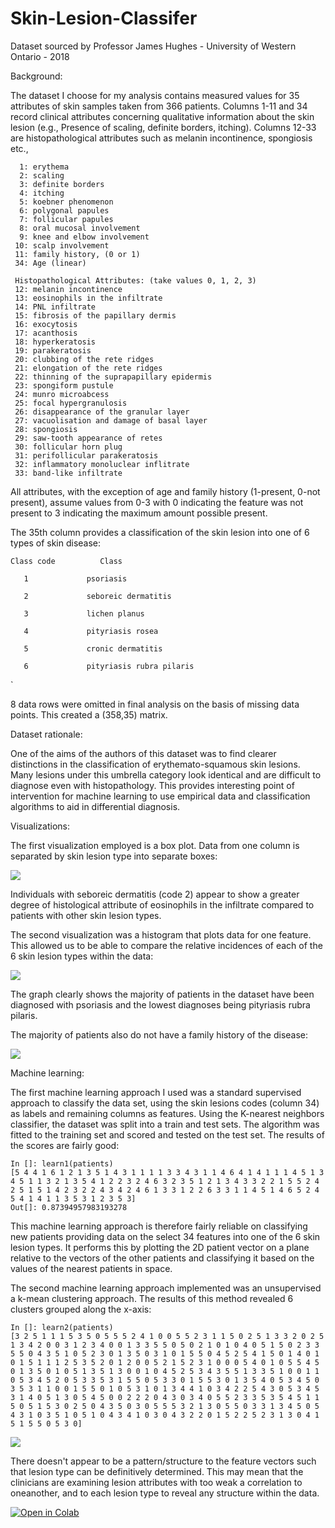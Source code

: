 # Skin-Lesion-Classifer
Dataset sourced by Professor James Hughes - University of Western Ontario - 2018



Background:


The dataset I choose for my analysis contains measured values for 35 attributes of skin samples taken from 366 patients. Columns 1-11 and 34 record clinical attributes concerning qualitative information about the skin lesion (e.g., Presence of scaling, definite borders, itching). Columns 12-33 are histopathological attributes such as melanin incontinence, spongiosis etc.,




      1: erythema
      2: scaling
      3: definite borders
      4: itching
      5: koebner phenomenon
      6: polygonal papules
      7: follicular papules
      8: oral mucosal involvement
      9: knee and elbow involvement
     10: scalp involvement
     11: family history, (0 or 1)
     34: Age (linear)

     Histopathological Attributes: (take values 0, 1, 2, 3)
     12: melanin incontinence
     13: eosinophils in the infiltrate
     14: PNL infiltrate
     15: fibrosis of the papillary dermis
     16: exocytosis
     17: acanthosis
     18: hyperkeratosis
     19: parakeratosis
     20: clubbing of the rete ridges
     21: elongation of the rete ridges
     22: thinning of the suprapapillary epidermis
     23: spongiform pustule
     24: munro microabcess
     25: focal hypergranulosis
     26: disappearance of the granular layer
     27: vacuolisation and damage of basal layer
     28: spongiosis
     29: saw-tooth appearance of retes
     30: follicular horn plug
     31: perifollicular parakeratosis
     32: inflammatory monoluclear inflitrate
     33: band-like infiltrate

All attributes, with the exception of age and family history (1-present, 0-not present), assume values from 0-3 with 0 indicating the feature was not present to 3 indicating the maximum amount possible present. 

The 35th column provides a classification of the skin lesion into one of 6 types of skin disease:


`
Class code          Class  
`  

       1             psoriasis  
       
       2             seboreic dermatitis  
       
       3             lichen planus  
       
       4             pityriasis rosea  
       
       5             cronic dermatitis  
       
       6             pityriasis rubra pilaris
`

8 data rows were omitted in final analysis on the basis of missing data points. This created a (358,35) matrix.

Dataset rationale:

One of the aims of the authors of this dataset was to find clearer distinctions in the classification of 
erythemato-squamous skin lesions. Many lesions under this umbrella category look identical and are difficult to diagnose even with histopathology. This provides interesting point of intervention for machine learning to use empirical data and classification algorithms to aid in differential diagnosis. 


Visualizations:

The first visualization employed is a box plot. Data from one column is separated 
by skin lesion type into separate boxes:

![](Plots/Figure_1.png)

Individuals with seboreic dermatitis (code 2) appear to show a greater degree of histological attribute of 
eosinophils in the infiltrate compared to patients with other skin lesion types.

The second visualization was a histogram that plots data for one feature. This allowed us to be able to compare the relative incidences of each of the 6 skin lesion types within the data:

![](Plots/Figure_2.png)

The graph clearly shows the majority of patients in the dataset have been diagnosed with psoriasis and the lowest diagnoses being pityriasis rubra pilaris.

The majority of patients also do not have a family history of the disease: 

![](Plots/Figure_3.png)

Machine learning:

The first machine learning approach I used was a standard supervised approach to classify the data set,
using the skin lesions codes (column 34) as labels and remaining columns as features. Using the K-nearest neighbors classifier, the dataset was split into a train and test sets. The algorithm was fitted to the training set and scored and tested on the test set. The results of the scores are fairly good:

`
In []: learn1(patients)  
`  
`
[5 4 4 1 6 1 2 1 3 5 1 4 3 1 1 1 1 3 3 4 3 1 1 4 6 4 1 4 1 1 1 4 5 1 3 4 5
 1 1 3 2 1 3 5 4 1 2 2 3 2 4 6 3 2 3 5 1 2 1 3 4 3 3 2 2 1 5 5 2 4 2 5 1 5
 1 4 2 3 2 2 4 3 4 2 4 6 1 3 3 1 2 2 6 3 3 1 1 4 5 1 4 6 5 2 4 5 4 1 4 1 1
 3 5 3 1 2 3 5 3]  
 `  
 `
Out[]: 0.87394957983193278
`

This machine learning approach is therefore fairly reliable on classifying new patients providing data on the select 34 features into one of the 6 skin lesion types. It performs this by plotting the 2D patient vector on a plane relative to the vectors of the other patients and classifying it based on the values of the nearest patients in space.

The second machine learning approach implemented was an unsupervised a k-mean clustering approach.
The results of this method revealed 6 clusters grouped along the x-axis:

`
In []: learn2(patients)  
`  
`
[3 2 5 1 1 1 5 3 5 0 5 5 5 2 4 1 0 0 5 5 2 3 1 1 5 0 2 5 1 3 3 2 0 2 5 1 3
 4 2 0 0 3 1 2 3 4 0 0 1 3 3 5 5 0 5 0 2 1 0 1 0 4 0 5 1 5 0 2 3 3 5 5 0 4
 3 5 1 0 5 2 3 0 1 3 5 0 3 1 0 1 5 5 0 4 5 2 5 4 1 5 0 1 4 0 1 0 1 5 1 1 1
 2 5 3 5 2 0 1 2 0 0 5 2 1 5 2 3 1 0 0 0 5 4 0 1 0 5 5 4 5 0 1 3 5 0 1 0 5
 1 3 5 1 3 0 0 1 0 4 5 2 5 3 4 3 5 5 1 3 3 5 1 0 0 1 1 0 5 3 4 5 2 0 5 3 3
 5 3 1 5 5 0 5 3 3 0 1 5 5 3 0 1 3 5 4 0 5 3 4 5 0 3 5 3 1 1 0 0 1 5 5 0 1
 0 5 3 1 0 1 3 4 4 1 0 3 4 2 2 5 4 3 0 5 3 4 5 3 1 4 0 5 1 3 0 5 4 5 0 0 2
 2 2 0 4 3 0 3 4 0 5 5 2 3 3 5 3 5 4 5 1 1 5 0 5 1 5 3 0 2 5 0 4 3 5 0 3 0
 5 5 5 3 2 1 3 0 5 5 0 3 3 1 3 4 5 0 5 4 3 1 0 3 5 1 0 5 1 0 4 3 4 1 0 3 0
 4 3 2 2 0 1 5 2 2 5 2 3 1 3 0 4 1 5 1 5 5 0 5 3 0]
`

![](Plots/Figure_4.png)

There doesn't appear to be a pattern/structure to the feature vectors such that lesion type can be definitively determined. This may mean that the clinicians are examining lesion attributes with too weak a correlation to oneanother, and to each lesion type to reveal any structure within the data. 

[![Open in Colab](https://colab.research.google.com/assets/colab-badge.svg)](https://colab.research.google.com/github/<your-github-username>/<your-repo-name>/blob/master/<notebook-name>.ipynb)
